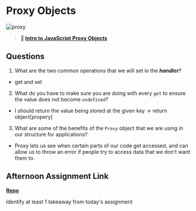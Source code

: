 # Proxy Objects

![proxy](https://bcw.blob.core.windows.net/public/img/journals/5120113092091727)

> **📖 [Intro to JavaScript Proxy Objects](https://codeworksacademy.com/fs-student-guide/resources/wk3/03-Proxies)**

## Questions

1. What are the two common operations that we will set in the ***handler***?

- get and set

2. What do you have to make sure you are doing with every `get` to ensure the value does not become `undefined`?

- I should return the value being stored at the given key -> return object[propery]

3. What are some of the benefits of the `Proxy` object that we are using in our structure for applications?

- Proxy lets us see when certain parts of our code get accessed, and can allow us to throw an error if people try to access data that we don't want them to.

## Afternoon Assignment Link

**[Repo](https://github.com/zroes/<ASSIGNMENT_REPO>)**

Identify at least 1 takeaway from today's assignment
